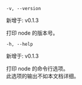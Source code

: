 ``
-v, --version
``   

新增于: v0.1.3    

打印 node 的版本号。    

``
-h, --help
``

新增于: v0.1.3   

打印 node 的命令行选项。   
此选项的输出不如本文档详细。
